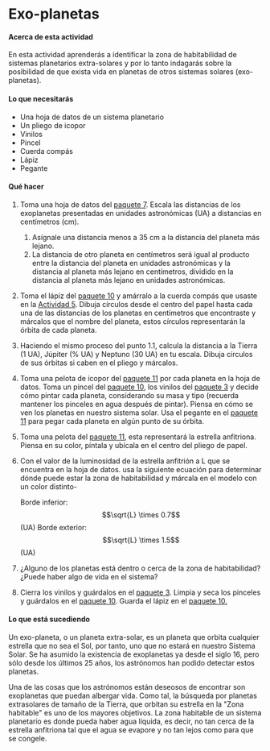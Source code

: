 # Exo-planetas

#### Acerca de esta actividad

En esta actividad aprenderás a identificar la zona de habitabilidad de sistemas planetarios extra-solares y por lo tanto indagarás sobre la posibilidad de que exista vida en planetas de otros sistemas solares (exo-planetas).

#### Lo que necesitarás

* Una hoja de datos de un sistema planetario
* Un pliego de icopor&#x20;
* Vinilos
* Pincel
* Cuerda compás
* Lápiz
* Pegante

#### Qué hacer

1. Toma una hoja de datos del [paquete 7](../kit-2.md#paquete-7). Escala las distancias de los exoplanetas presentadas en unidades astronómicas (UA) a distancias en centímetros (cm).
   1. Asígnale una distancia menos a 35 cm a la distancia del planeta más lejano.
   2. La distancia de otro planeta en centímetros será igual al producto entre la distancia del planeta en unidades astronómicas y la distancia al planeta más lejano en centímetros, dividido en la distancia al planeta más lejano en unidades astronómicas.
2. Toma el lápiz del [paquete 10](../kit-2.md#paquete-10) y amárralo a la cuerda compás que usaste en la [Actividad 5](./#tamano-de-los-planetas-del-sistema-solar). Dibuja círculos desde el centro del papel hasta cada una de las distancias de los planetas en centímetros que encontraste y márcalos que el nombre del planeta, estos círculos representarán la órbita de cada planeta.
3. Haciendo el mismo proceso del punto 1.1, calcula la distancia a la Tierra (1 UA), Júpiter (% UA) y Neptuno (30 UA) en tu escala. Dibuja círculos de sus órbitas si caben en el pliego y márcalos.
4. Toma una pelota de icopor del [paquete 11](../kit-2.md#paquete-11) por cada planeta en la hoja de datos. Toma un pincel del [paquete 10](../kit-2.md#paquete-10), los vinilos del [paquete 3](../kit-2.md#paquete-3) y decide cómo pintar cada planeta, considerando su masa y tipo (recuerda mantener los pinceles en agua después de pintar). Piensa en cómo se ven los planetas en nuestro sistema solar. Usa el pegante en el [paquete 11](../kit-2.md#paquete-11) para pegar cada planeta en algún punto de su órbita.
5. Toma una pelota del [paquete 11](../kit-2.md#paquete-11), esta representará la estrella anfitriona. Piensa en su color, píntala y ubícala en el centro del pliego de papel.
6.  Con el valor de la luminosidad de la estrella anfitrión a L que se encuentra en la hoja de datos. usa la siguiente ecuación para determinar dónde puede estar la zona de habitabilidad y márcala en el modelo con un color distinto-



    Borde inferior: $$\sqrt{L} \times 0.7$$ (UA)                    Borde exterior:  $$\sqrt{L} \times 1.5$$ (UA)
7. ¿Alguno de los planetas está dentro o cerca de la zona de habitabilidad? ¿Puede haber algo de vida en el sistema?
8. Cierra los vinilos y guárdalos en el [paquete 3](../kit-2.md#paquete-3). Limpia y seca los pinceles y guárdalos en el [paquete 10](../kit-2.md#paquete-10). Guarda el lápiz en el [paquete 10.](../kit-2.md#paquete-10)

#### Lo que está sucediendo

Un exo-planeta, o un planeta extra-solar, es un planeta que orbita cualquier estrella que no sea el Sol, por tanto, uno que no estará en nuestro Sistema Solar. Se ha asumido la existencia de exoplanetas ya desde el siglo 16, pero sólo desde los últimos 25 años, los astrónomos han podido detectar estos planetas.

Una de las cosas que los astrónomos están deseosos de encontrar son exoplanetas que puedan albergar vida. Como tal, la búsqueda por planetas extrasolares de tamaño de la Tierra, que orbitan su estrella en la "Zona habitable" es uno de los mayores objetivos. La zona habitable de un sistema planetario es donde pueda haber agua líquida, es decir, no tan cerca de la estrella anfitriona tal que el agua se evapore y no tan lejos como para que se congele.
